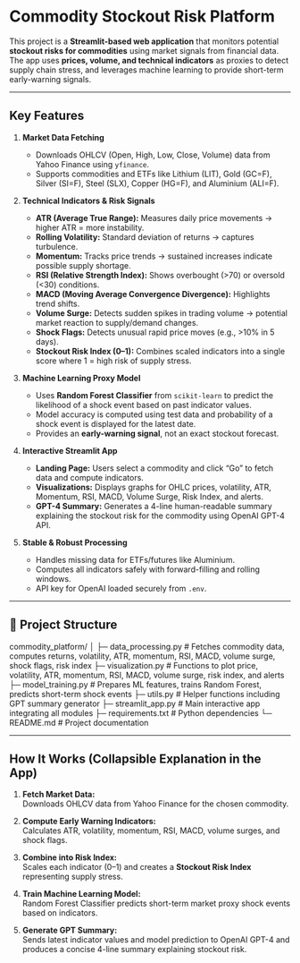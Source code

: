 # Commodity Stockout Risk Platform

This project is a **Streamlit-based web application** that monitors potential **stockout risks for commodities** using market signals from financial data. The app uses **prices, volume, and technical indicators** as proxies to detect supply chain stress, and leverages machine learning to provide short-term early-warning signals.

---

##  Key Features

1. **Market Data Fetching**  
   - Downloads OHLCV (Open, High, Low, Close, Volume) data from Yahoo Finance using `yfinance`.  
   - Supports commodities and ETFs like Lithium (LIT), Gold (GC=F), Silver (SI=F), Steel (SLX), Copper (HG=F), and Aluminium (ALI=F).  

2. **Technical Indicators & Risk Signals**  
   - **ATR (Average True Range):** Measures daily price movements → higher ATR = more instability.  
   - **Rolling Volatility:** Standard deviation of returns → captures turbulence.  
   - **Momentum:** Tracks price trends → sustained increases indicate possible supply shortage.  
   - **RSI (Relative Strength Index):** Shows overbought (>70) or oversold (<30) conditions.  
   - **MACD (Moving Average Convergence Divergence):** Highlights trend shifts.  
   - **Volume Surge:** Detects sudden spikes in trading volume → potential market reaction to supply/demand changes.  
   - **Shock Flags:** Detects unusual rapid price moves (e.g., >10% in 5 days).  
   - **Stockout Risk Index (0–1):** Combines scaled indicators into a single score where 1 = high risk of supply stress.

3. **Machine Learning Proxy Model**  
   - Uses **Random Forest Classifier** from `scikit-learn` to predict the likelihood of a shock event based on past indicator values.  
   - Model accuracy is computed using test data and probability of a shock event is displayed for the latest date.  
   - Provides an **early-warning signal**, not an exact stockout forecast.

4. **Interactive Streamlit App**  
   - **Landing Page:** Users select a commodity and click “Go” to fetch data and compute indicators.  
   - **Visualizations:** Displays graphs for OHLC prices, volatility, ATR, Momentum, RSI, MACD, Volume Surge, Risk Index, and alerts.  
   - **GPT-4 Summary:** Generates a 4-line human-readable summary explaining the stockout risk for the commodity using OpenAI GPT-4 API.

5. **Stable & Robust Processing**  
   - Handles missing data for ETFs/futures like Aluminium.  
   - Computes all indicators safely with forward-filling and rolling windows.  
   - API key for OpenAI loaded securely from `.env`.

---

## 🔹 Project Structure
commodity_platform/
│
├─ data_processing.py # Fetches commodity data, computes returns, volatility, ATR, momentum, RSI, MACD, volume surge, shock flags, risk index
├─ visualization.py # Functions to plot price, volatility, ATR, momentum, RSI, MACD, volume surge, risk index, and alerts
├─ model_training.py # Prepares ML features, trains Random Forest, predicts short-term shock events
├─ utils.py # Helper functions including GPT summary generator
├─ streamlit_app.py # Main interactive app integrating all modules
├─ requirements.txt # Python dependencies
└─ README.md # Project documentation

---

##  How It Works (Collapsible Explanation in the App)

1. **Fetch Market Data:**  
   Downloads OHLCV data from Yahoo Finance for the chosen commodity.

2. **Compute Early Warning Indicators:**  
   Calculates ATR, volatility, momentum, RSI, MACD, volume surges, and shock flags.

3. **Combine into Risk Index:**  
   Scales each indicator (0–1) and creates a **Stockout Risk Index** representing supply stress.

4. **Train Machine Learning Model:**  
   Random Forest Classifier predicts short-term market proxy shock events based on indicators.  

5. **Generate GPT Summary:**  
   Sends latest indicator values and model prediction to OpenAI GPT-4 and produces a concise 4-line summary explaining stockout risk.
